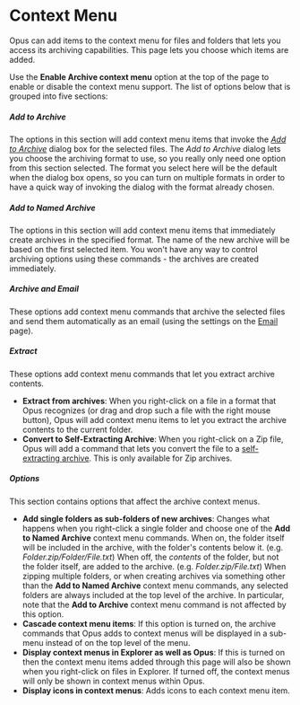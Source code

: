 # Context Menu

Opus can add items to the context menu for files and folders that lets you access its archiving capabilities. This page lets you choose which items are added.

Use the **Enable Archive context menu** option at the top of the page to enable or disable the context menu support. The list of options below that is grouped into five sections:

##### Add to Archive

The options in this section will add context menu items that invoke the *[Add to Archive](/Manual/file_operations/creating_archives/adding_to_archives.md)* dialog box for the selected files. The *Add to Archive* dialog lets you choose the archiving format to use, so you really only need one option from this section selected. The format you select here will be the default when the dialog box opens, so you can turn on multiple formats in order to have a quick way of invoking the dialog with the format already chosen.

##### Add to Named Archive

The options in this section will add context menu items that immediately create archives in the specified format. The name of the new archive will be based on the first selected item. You won't have any way to control archiving options using these commands - the archives are created immediately.

##### Archive and Email

These options add context menu commands that archive the selected files and send them automatically as an email (using the settings on the [Email](../internet/email.md) page).

##### Extract

These options add context menu commands that let you extract archive contents.

- **Extract from archives**: When you right-click on a file in a format that Opus recognizes (or drag and drop such a file with the right mouse button), Opus will add context menu items to let you extract the archive contents to the current folder.
- **Convert to Self-Extracting Archive**: When you right-click on a Zip file, Opus will add a command that lets you convert the file to a [self-extracting archive](/Manual/file_operations/creating_archives/zip_files/self-extracting_zip_files.md). This is only available for Zip archives.

##### Options

This section contains options that affect the archive context menus.

- **Add single folders as sub-folders of new archives**: Changes what happens when you right-click a single folder and choose one of the **Add to Named Archive** context menu commands. When on, the folder itself will be included in the archive, with the folder's contents below it. (e.g. *Folder.zip/Folder/File.txt*) When off, the *contents* of the folder, but not the folder itself, are added to the archive. (e.g. *Folder.zip/File.txt*) When zipping multiple folders, or when creating archives via something other than the **Add to Named Archive** context menu commands, any selected folders are always included at the top level of the archive. In particular, note that the **Add to Archive** context menu command is not affected by this option.
- **Cascade context menu items**: If this option is turned on, the archive commands that Opus adds to context menus will be displayed in a sub-menu instead of on the top level of the menu.
- **Display context menus in Explorer as well as Opus**: If this is turned on then the context menu items added through this page will also be shown when you right-click on files in Explorer. If turned off, the context menus will only be shown in context menus within Opus.
- **Display icons in context menus**: Adds icons to each context menu item.
